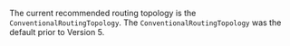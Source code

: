 The current recommended routing topology is the `ConventionalRoutingTopology`. The `ConventionalRoutingTopology` was the default prior to Version 5.
